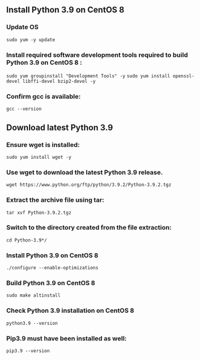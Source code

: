## Install Python 3.9 on CentOS 8

### Update OS
`sudo yum -y update`

### Install required software development tools required to build Python 3.9 on CentOS 8 :

`sudo yum groupinstall "Development Tools" -y` `sudo yum install openssl-devel libffi-devel bzip2-devel -y`

### Confirm gcc is available:
`gcc --version`

## Download latest Python 3.9

### Ensure wget is installed:
`sudo yum install wget -y`

### Use wget to download the latest Python 3.9 release.
`wget https://www.python.org/ftp/python/3.9.2/Python-3.9.2.tgz`

### Extract the archive file using tar:
`tar xvf Python-3.9.2.tgz`

### Switch to the directory created from the file extraction:
`cd Python-3.9*/`

### Install Python 3.9 on CentOS 8
`./configure --enable-optimizations`

### Build Python 3.9 on CentOS 8
`sudo make altinstall`

### Check Python 3.9 installation on CentOS 8

`python3.9 --version`

### Pip3.9 must have been installed as well:

`pip3.9 --version`
